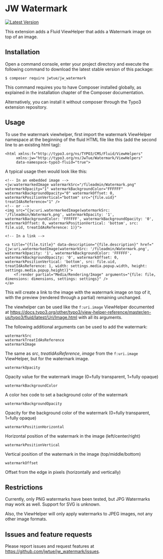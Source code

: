 # JW Watermark

[![Latest Version](https://img.shields.io/packagist/v/jwtue/jw_watermark.svg?style=flat-square)](https://packagist.org/packages/jwtue/jw_watermark)

This extension adds a Fluid ViewHelper that adds a Watermark image on top of an image.

## Installation

Open a command console, enter your project directory and execute the following command to download the latest stable version of this package:

```
$ composer require jwtue/jw_watermark
```

This command requires you to have Composer installed globally, as explained in the installation chapter of the Composer documentation.

Alternatively, you can install it without composer through the Typo3 extension repository.

## Usage

To use the watermark viewhelper, first import the watermark ViewHelper namespace at the beginning of the fluid HTML file like this (add the second line to an existing html tag):

```
<html xmlns:f="http://typo3.org/ns/TYPO3/CMS/Fluid/ViewHelpers" 
	 xmlns:jw="http://typo3.org/ns/JwTue/Watermark/ViewHelpers"
	 data-namespace-typo3-fluid="true">
```

A typical usage then would look like this:

```
<!-- In an embedded image -->
<jw:watermarkedImage watermarkSrc="/fileadmin/Watermark.png" watermarkOpacity="1" watermarkBackgroundColor="FFFFFF" watermarkBackgroundOpacity="0" watermarkOffset: 0, watermarkPositionVertical="bottom" src="{file.uid}" treatIdAsReference="1" />
<!-- or -->
<img src="{jw:uri.watermarkedImage(watermarkSrc: '/fileadmin/Watermark.png', watermarkOpacity: '1', watermarkBackgroundColor: 'FFFFFF', watermarkBackgroundOpacity: '0', watermarkOffset: 0, watermarkPositionVertical: 'bottom', src: file.uid, treatIdAsReference: 1)}">

<!-- In a link -->

<a title="{file.title}" data-description="{file.description}" href="{jw:uri.watermarkedImage(watermarkSrc: '/fileadmin/Watermark.png', watermarkOpacity: '1', watermarkBackgroundColor: 'FFFFFF', watermarkBackgroundOpacity: '0', watermarkOffset: 0, watermarkPositionVertical: 'bottom', src: file.uid, treatIdAsReference: 1, width: settings.media.popup.width, height: settings.media.popup.height)}">
    <f:render partial="Media/Rendering/Image" arguments="{file: file, dimensions: dimensions, settings: settings}" />
</a>
```

This will create a link to the image with the watermark image on top of it, with the preview (rendered through a partial) remaining unchanged.
     
The viewhelper can be used like the `f:uri.image` ViewHelper documented at https://docs.typo3.org/other/typo3/view-helper-reference/master/en-us/typo3/fluid/latest/Uri/Image.html with all its arguments.

The following additional arguments can be used to add the watermark:

```
watermarkSrc
watermarkTreatIdAsReference
watermarkImage
```
The same as *src*, *treatIdAsReference*, *image* from the `f:uri.image` ViewHelper, but for the watermark image.

```
watermarkOpacity
```
Opacity value for the watermark image (0=fully transparent, 1=fully opaque)

```
watermarkBackgroundColor
```
A color hex code to set a background color of the watermark

```
watermarkBackgroundOpacity
```
Opacity for the background color of the watermark (0=fully transparent, 1=fully opaque)

```
watermarkPositionHorizontal
```
Horizontal position of the watermark in the image (left/center/right)

```
watermarkPositionVertical
```
Vertical position of the watermark in the image (top/middle/bottom)

```
watermarkOffset
```
Offset from the edge in pixels (horizontally and vertically)

## Restrictions

Currently, only PNG watermarks have been tested, but JPG Watermarks may work as well. Support for SVG is unknown.

Also, the ViewHelper will only apply watermarks to JPEG images, not any other image formats.

## Issues and feature requests

Please report issues and request features at https://github.com/jwtue/jw_watermark/issues.
